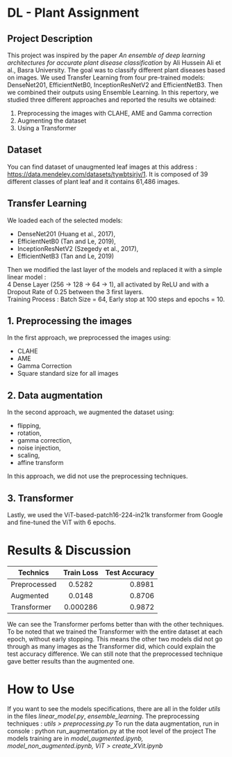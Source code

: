# DL - Plant Assignment

## Project Description
This project was inspired by the paper _An ensemble of deep learning architectures for accurate plant
disease classification_ by Ali Hussein Ali et al., Basra University.
The goal was to classify different plant diseases based on images. We used Transfer Learning from four pre-trained models: DenseNet201, EfficientNetB0, InceptionResNetV2 and EfficientNetB3. Then we combined their outputs using Ensemble Learning.
In this repertory, we studied three different approaches and reported the results we obtained:
  1. Preprocessing the images with CLAHE, AME and Gamma correction
  2. Augmenting the dataset
  3. Using a Transformer

## Dataset
You can find dataset of unaugmented leaf images at this address : https://data.mendeley.com/datasets/tywbtsjrjv/1. It is composed of 39 different classes of plant leaf and it contains 61,486 images.

## Transfer Learning
We loaded each of the selected models:
- DenseNet201 (Huang et al., 2017),
- EfficientNetB0 (Tan and Le, 2019),
- InceptionResNetV2 (Szegedy et al., 2017),
- EfficientNetB3 (Tan and Le, 2019)

Then we modified the last layer of the models and replaced it with a simple linear model : <br>
4 Dense Layer (256 -> 128 -> 64 -> 1), all activated by ReLU and with a Dropout Rate of 0.25 between the 3 first layers.<br>
Training Process : Batch Size = 64, Early stop at 100 steps and epochs = 10.

## 1. Preprocessing the images
In the first approach, we preprocessed the images using:
- CLAHE
- AME
- Gamma Correction
- Square standard size for all images

## 2. Data augmentation
In the second approach, we augmented the dataset using:
-  flipping,
-  rotation,
-  gamma correction,
-  noise injection,
-  scaling,
-  affine transform

In this approach, we did not use the preprocessing techniques.

## 3. Transformer
Lastly, we used the ViT-based-patch16-224-in21k transformer from Google and fine-tuned the ViT with 6 epochs.

# Results & Discussion
| Technics        | Train Loss       | Test Accuracy  |
| --------------- |:----------------:| --------------:|
| Preprocessed    |     0.5282       |    0.8981      |
| Augmented       |     0.0148       |    0.8706      |
| Transformer     |     0.000286     |    0.9872      |

We can see the Transformer perfoms better than with the other techniques. To be noted that we trained the Transformer with the entire dataset at each epoch, without early stopping.
This means the other two models did not go through as many images as the Transformer did, which could explain the test accuracy difference.
We can still note that the preprocessed technique gave better results than the augmented one.

# How to Use
If you want to see the models specifications, there are all in the folder _utils_ in the files _linear_model.py_, _ensemble_learning_.
The preprocessing techniques : _utils > preprocessing.py_
To run the data augmentation, run in console : python run_augmentation.py at the root level of the project
The models training are in _model_augmented.ipynb, model_non_augmented.ipynb, ViT > create_XVit.ipynb_
  
